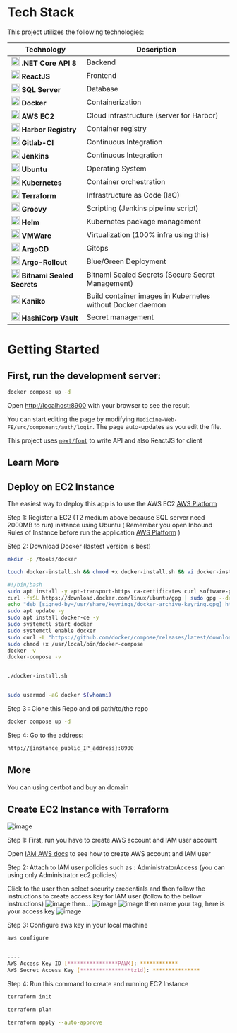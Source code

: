 # Tech Stack

This project utilizes the following technologies:

| Technology       | Description                        |
|------------------|------------------------------------|
| <img src="https://upload.wikimedia.org/wikipedia/commons/7/7d/Microsoft_.NET_logo.svg" alt=".NET Core API 8" width="20" height="20"> **.NET Core API 8** | Backend                 |
| <img src="https://encrypted-tbn0.gstatic.com/images?q=tbn:ANd9GcRcBiBI248rgjtRfFgxc8WapC-w7npSGPi6GnV1_VUMww&s" alt="ReactJS" width="20" height="20"> **ReactJS** | Frontend                |
| <img src="https://viettelidc.com.vn//uploadimage/Root/root/06-01-toan-tap-ve-sql-server-cho-nguoi-moi-bat-dau.jpg" alt="SQL Server" width="20" height="20"> **SQL Server** | Database                         |
| <img src="https://techvccloud.mediacdn.vn/2018/7/13/docker-1531468887078532266614-0-14-400-726-crop-15314688919081778546108.png" alt="Docker" width="20" height="20"> **Docker** | Containerization                 |
| <img src="https://www.logicata.com/wp-content/uploads/2020/08/Amazon-EC2@4x-e1593195270371.png" alt="AWS EC2" width="20" height="20"> **AWS EC2** | Cloud infrastructure (server for Harbor)             |
| <img src="https://static-00.iconduck.com/assets.00/harbor-icon-1018x1024-15bgc40q.png" alt="Harbor Registry" width="20" height="20"> **Harbor Registry** | Container registry               |
| <img src="https://castrillo.gitlab.io/figaro/runner_logo.png" alt="Gitlab-CI" width="20" height="20"> **Gitlab-CI** | Continuous Integration           |
| <img src="https://upload.wikimedia.org/wikipedia/commons/thumb/e/e9/Jenkins_logo.svg/1200px-Jenkins_logo.svg.png" alt="Jenkins" width="20" height="20"> **Jenkins** | Continuous Integration           |
| <img src="https://manhha.dev/content/images/2022/03/00-featured-image-1.png" alt="Ubuntu" width="20" height="20"> **Ubuntu** | Operating System                 |
| <img src="https://encore.dev/assets/resources/kubernetes_cover.png" alt="Kubernetes" width="20" height="20"> **Kubernetes** | Container orchestration          |
| <img src="https://encore.dev/assets/resources/terraform_cover.png" alt="Terraform" width="20" height="20"> **Terraform** | Infrastructure as Code (IaC)     |
| <img src="https://upload.wikimedia.org/wikipedia/commons/thumb/3/36/Groovy-logo.svg/640px-Groovy-logo.svg.png" alt="Groovy" width="20" height="20"> **Groovy** | Scripting (Jenkins pipeline script)             |
| <img src="https://andrewlock.net/content/images/2019/helm.png" alt="Helm" width="20" height="20"> **Helm** | Kubernetes package management    |
| <img src="https://tenten.vn/tin-tuc/wp-content/uploads/2023/09/tao-video-AI-bang-D-ID.jpg" alt="VMWare" width="20" height="20"> **VMWare** | Virtualization (100% infra using this)                   |
| <img src="https://cdn.prod.website-files.com/6203daf47137054c031fa0e6/63c7f4ab9471e63a01d7d285_argo-icon-color.png" alt="Argo CD" width="20" height="20"> **ArgoCD** | Gitops            |
| <img src="https://images.viblo.asia/6d8f3347-3bac-4d34-98a3-c25ab17ddb7c.png" alt="Argo Rollout" width="20" height="20"> **Argo-Rollout** | Blue/Green Deployment             |
| <img src="https://dyltqmyl993wv.cloudfront.net/assets/stacks/sealed-secrets/img/sealed-secrets-stack-220x234.png" alt="Bitnami Sealed Secrets" width="20" height="20"> **Bitnami Sealed Secrets** | Bitnami Sealed Secrets  (Secure Secret Management) |
| <img src="https://miro.medium.com/v2/resize:fit:1066/1*FAFtnHl7L7CcIRBzny3zMw.png" alt="Kaniko" width="20" height="20"> **Kaniko** | Build container images in Kubernetes without Docker daemon |
| <img src="https://avatars.githubusercontent.com/u/828078?s=200&v=4" alt="Vault" width="20" height="20"> **HashiCorp Vault**  | Secret management

# Getting Started

## First, run the development server:

```bash
docker compose up -d
```

Open [http://localhost:8900](http://localhost:8900) with your browser to see the result.

You can start editing the page by modifying `Medicine-Web-FE/src/component/auth/login`. The page auto-updates as you edit the file.

This project uses [`next/font`](https://dotnet.microsoft.com/en-us/download/dotnet/8.0) to write API and also ReactJS for client

## Learn More

## Deploy on EC2 Instance

The easiest way to deploy this app is to use the AWS EC2 [AWS Platform](https://ap-southeast-1.console.aws.amazon.com/ec2/home?region=ap-southeast-1#Home:)

Step 1: Register a EC2 (T2 medium above because SQL server need 2000MB to run) instance using Ubuntu ( Remember you open Inbound Rules of Instance before run the application [AWS Platform](https://docs.aws.amazon.com/amazondynamodb/latest/developerguide/DAX.create-cluster.console.configure-inbound-rules.html) )

Step 2: Download Docker (lastest version is best)

```bash
mkdir -p /tools/docker

touch docker-install.sh && chmod +x docker-install.sh && vi docker-install.sh

#!/bin/bash
sudo apt install -y apt-transport-https ca-certificates curl software-properties-common
curl -fsSL https://download.docker.com/linux/ubuntu/gpg | sudo gpg --dearmor -o /usr/share/keyrings/docker-archive-keyring.gpg
echo "deb [signed-by=/usr/share/keyrings/docker-archive-keyring.gpg] https://download.docker.com/linux/ubuntu $(lsb_release -cs) stable" | sudo tee /etc/apt/sources.list.d/docker.list > /dev/null
sudo apt update -y
sudo apt install docker-ce -y
sudo systemctl start docker
sudo systemctl enable docker
sudo curl -L "https://github.com/docker/compose/releases/latest/download/docker-compose-$(uname -s)-$(uname -m)" -o /usr/local/bin/docker-compose
sudo chmod +x /usr/local/bin/docker-compose
docker -v
docker-compose -v


./docker-install.sh


sudo usermod -aG docker $(whoami)

```

Step 3 : Clone this Repo and cd path/to/the repo

```bash
docker compose up -d
```

Step 4:
Go to the address:

```bash
http://{instance_public_IP_address}:8900
```

## More

You can using certbot and buy an domain

## Create EC2 Instance with Terraform

![image](https://github.com/DatNguyen2711/Pharmacy-Web/assets/81822483/b8fc4c6e-9102-43a1-8890-caffc5acf6ed)

Step 1: First, run you have to create AWS account and IAM user account

Open [IAM AWS docs](https://docs.aws.amazon.com/IAM/latest/UserGuide/id_users.html) to see how to create AWS account and IAM user

Step 2: Attach to IAM user policies such as : AdministratorAccess (you can using only Administrator ec2 policies)

Click to the user then select security credentials and then follow the instructions to create access key for IAM
user (follow to the bellow instructions)
![image](https://github.com/DatNguyen2711/Pharmacy-Web/assets/81822483/cbeee82a-e05b-4449-ab5a-fd450cbb51f1)
then...
![image](https://github.com/DatNguyen2711/Pharmacy-Web/assets/81822483/e738ac15-12a3-406b-aad9-6cda8c7c84b9)
![image](https://github.com/DatNguyen2711/Pharmacy-Web/assets/81822483/fb448382-f8d7-413b-9f9f-8c0f110daa6d)
then name your tag, here is your access key
![image](https://github.com/DatNguyen2711/Pharmacy-Web/assets/81822483/9bf0abe7-6155-4b7a-9843-1d045ef6177b)

Step 3: Configure aws key in your local machine

```bash
aws configure


----
AWS Access Key ID [****************PAWK]: ************
AWS Secret Access Key [****************tz1d]: ***************
```

Step 4: Run this command to create and running EC2 Instance

```bash
terraform init

terraform plan

terraform apply --auto-approve

```

